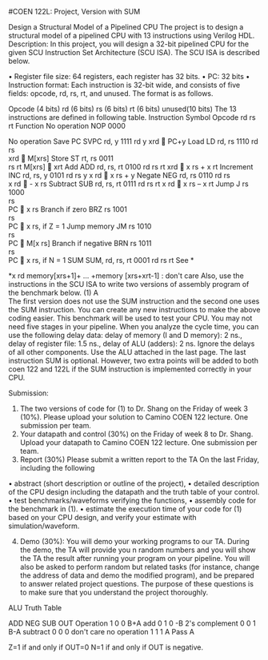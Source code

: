 #COEN 122L: Project, Version with SUM


Design a Structural Model of a Pipelined CPU
The project is to design a structural model of a pipelined CPU with 13 instructions using Verilog HDL. 
Description:
In this project, you will design a 32-bit pipelined CPU for the given SCU Instruction Set Architecture (SCU ISA). The SCU ISA is described below.

•	Register file size: 64 registers, each register has 32 bits.
•	PC: 32 bits
•	Instruction format: Each instruction is 32-bit wide, and consists of five fields: opcode, rd, rs, rt, and unused. The format is as follows.

Opcode (4 bits)	rd (6 bits)	rs (6 bits)	rt (6 bits)	unused(10 bits)
The 13 instructions are defined in following table. 
Instruction	Symbol	Opcode	rd	rs	rt	Function
No operation	NOP	0000	  
 
 
No operation
Save PC	SVPC rd, y	1111	rd	   y	xrd  PC+y
Load	LD rd, rs	1110	rd	rs	 
xrd  M[xrs]
Store	ST rt, rs	0011	 
rs	rt	M[xrs]  xrt
Add	ADD rd, rs, rt	0100	rd	rs	rt	xrd  x rs + x rt 
Increment	INC rd, rs, y	0101	rd	rs	 y	x rd  x rs + y
Negate	NEG rd, rs	0110	rd	rs	 
x rd  - x rs
Subtract	SUB rd, rs, rt	0111	rd	rs	rt	x rd  x rs – x rt
Jump	J rs	1000	 
rs	 
PC  x rs
Branch if zero	BRZ rs	1001	 
rs	 
PC  x rs, if Z = 1
Jump memory	JM rs	1010	 
rs	 
PC  M[x rs]
Branch if negative	BRN rs	1011	 
rs	 
PC  x rs, if N = 1 
SUM	SUM, rd, rs, rt	0001	rd	rs	rt	See *

*x rd  memory[xrs+1]+ ... +memory [xrs+xrt-1]
 : don't care
Also, use the instructions in the SCU ISA to write two versions of assembly program of the benchmark below. 
(1)	A  					
The first version does not use the SUM instruction and the second one uses the SUM instruction. 
You can create any new instructions to make the above coding easier. This benchmark will be used to test your CPU. You may not need five stages in your pipeline.
When you analyze the cycle time, you can use the following delay data: delay of memory (I and D memory): 2 ns., delay of register file: 1.5 ns., delay of ALU (adders): 2 ns. Ignore the delays of all other components.
Use the ALU attached in the last page.
The last instruction SUM is optional. However, two extra points will be added to both coen 122 and 122L if the SUM instruction is implemented correctly in your CPU.

Submission:  
1.	The two versions of code for (1)  to Dr. Shang on the Friday of week 3 (10%). Please upload your solution to Camino COEN 122 lecture. One submission per team.
2.	Your datapath and control (30%) on the Friday of week 8 to Dr. Shang. Upload your datapath to Camino COEN 122 lecture. One submission per team.
3.	Report (30%)  Please submit a written report to the TA On the last Friday, including the following

•	abstract (short description or outline of the project), 
•	detailed description of the CPU design including the datapath and the truth table of your control.
•	test benchmarks/waveforms verifying the functions, 
•	assembly code for the benchmark in (1). 
•	estimate the execution time of your code for (1) based on your CPU design, and verify your estimate with simulation/waveform. 

4.	Demo (30%): You will demo your working programs to our TA. During the demo, the TA will provide you n random numbers and you will show the TA the result after running your program on your pipeline.  You will also be asked to perform random but related tasks (for instance, change the address of data and demo the modified program), and be prepared to answer related project questions. The purpose of these questions is to make sure that you understand the project thoroughly. 
 






	



	











ALU Truth Table

ADD	NEG	SUB	OUT	Operation
1	0	0	B+A	add
0	1	0	-B	2's complement
0	0	1	B-A	subtract
0	0	0	don't care	no operation
1	1	1	A	Pass A

Z=1 if and only if OUT=0
N=1 if and only if OUT is negative. 

